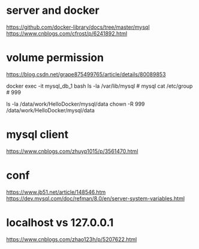 # server and docker
https://github.com/docker-library/docs/tree/master/mysql
https://www.cnblogs.com/cfrost/p/6241892.html

# volume permission
https://blog.csdn.net/grape875499765/article/details/80089853

docker exec -it mysql_db_1 bash
ls -la /var/lib/mysql  # mysql
cat /etc/group  # 999

ls -la /data/work/HelloDocker/mysql/data
chown -R 999 /data/work/HelloDocker/mysql/data

# mysql client
https://www.cnblogs.com/zhuyp1015/p/3561470.html

# conf
https://www.jb51.net/article/148546.htm
https://dev.mysql.com/doc/refman/8.0/en/server-system-variables.html

# localhost vs 127.0.0.1
https://www.cnblogs.com/zhao123h/p/5207622.html
